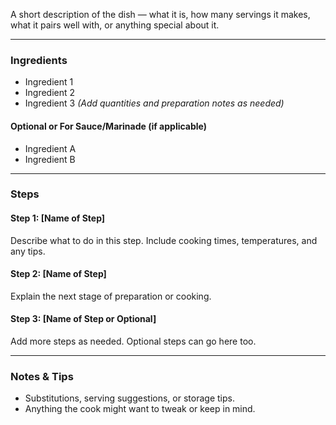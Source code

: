 <!--title:🍽️ RECIPE NAME-->

<!-- Markdown syntax cheat sheet: https://www.markdownguide.org/cheat-sheet/ -->

<!-- You can add an image if you upload a file to /static/ and reference it as follows: ![](/static/recipe_image.jpg) -->

A short description of the dish — what it is, how many servings it makes, what it pairs well with, or anything special about it.

---

### Ingredients
- Ingredient 1
- Ingredient 2
- Ingredient 3
*(Add quantities and preparation notes as needed)*

#### Optional or For Sauce/Marinade (if applicable)
- Ingredient A
- Ingredient B

---

### Steps

#### Step 1: [Name of Step]
Describe what to do in this step. Include cooking times, temperatures, and any tips.

#### Step 2: [Name of Step]
Explain the next stage of preparation or cooking.

#### Step 3: [Name of Step or Optional]
Add more steps as needed. Optional steps can go here too.

---

### Notes & Tips
- Substitutions, serving suggestions, or storage tips.
- Anything the cook might want to tweak or keep in mind.
